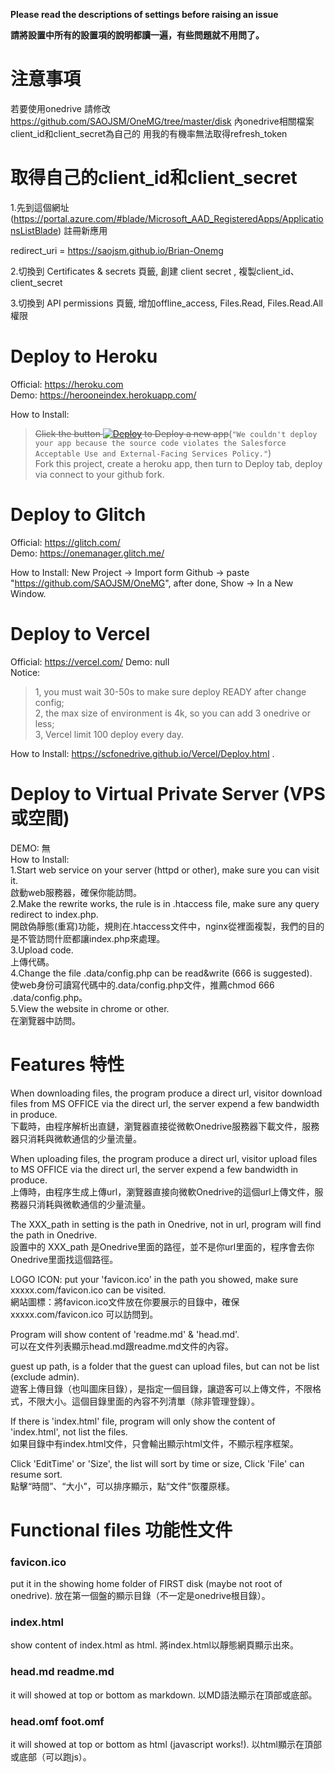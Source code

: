 __Please read the descriptions of settings before raising an issue__

__請將設置中所有的設置項的說明都讀一遍，有些問題就不用問了。__

# 注意事項
若要使用onedrive
請修改 https://github.com/SAOJSM/OneMG/tree/master/disk 內onedrive相關檔案client_id和client_secret為自己的
用我的有機率無法取得refresh_token

# 取得自己的client_id和client_secret

1.先到這個網址 (https://portal.azure.com/#blade/Microsoft_AAD_RegisteredApps/ApplicationsListBlade) 註冊新應用

redirect_uri = https://saojsm.github.io/Brian-Onemg

2.切換到 Certificates & secrets 頁籤, 創建 client secret , 複製client_id、client_secret

3.切換到 API permissions 頁籤, 增加offline_access, Files.Read, Files.Read.All權限

# Deploy to Heroku  
Official: https://heroku.com  
Demo: https://herooneindex.herokuapp.com/  

How to Install:   
> ~~Click the button [![Deploy](https://www.herokucdn.com/deploy/button.svg)](https://heroku.com/deploy?template=https://github.com/SAOJSM/OneMG) to Deploy a new app~~(`"We couldn't deploy your app because the source code violates the Salesforce Acceptable Use and External-Facing Services Policy."`)  
> Fork this project, create a heroku app, then turn to Deploy tab, deploy via connect to your github fork.   


# Deploy to Glitch  
Official: https://glitch.com/  
Demo: https://onemanager.glitch.me/  

How to Install: New Project -> Import form Github -> paste "https://github.com/SAOJSM/OneMG", after done, Show -> In a New Window.  


# Deploy to Vercel  
Official: https://vercel.com/
Demo: null  
Notice: 
> 1, you must wait 30-50s to make sure deploy READY after change config;  
> 2, the max size of environment is 4k, so you can add 3 onedrive or less;  
> 3, Vercel limit 100 deploy every day.  

How to Install: https://scfonedrive.github.io/Vercel/Deploy.html .  

# Deploy to Virtual Private Server (VPS 或空間)  
DEMO:  無  
How to Install:  
    1.Start web service on your server (httpd or other), make sure you can visit it.  
    啟動web服務器，確保你能訪問。  
    2.Make the rewrite works, the rule is in .htaccess file, make sure any query redirect to index.php.  
    開啟偽靜態(重寫)功能，規則在.htaccess文件中，nginx從裡面複製，我們的目的是不管訪問什麽都讓index.php來處理。  
    3.Upload code.  
    上傳代碼。  
    4.Change the file .data/config.php can be read&write (666 is suggested).  
    使web身份可讀寫代碼中的.data/config.php文件，推薦chmod 666 .data/config.php。  
    5.View the website in chrome or other.  
    在瀏覽器中訪問。  


# Features 特性  
When downloading files, the program produce a direct url, visitor download files from MS OFFICE via the direct url, the server expend a few bandwidth in produce.  
下載時，由程序解析出直鏈，瀏覽器直接從微軟Onedrive服務器下載文件，服務器只消耗與微軟通信的少量流量。  

When uploading files, the program produce a direct url, visitor upload files to MS OFFICE via the direct url, the server expend a few bandwidth in produce.  
上傳時，由程序生成上傳url，瀏覽器直接向微軟Onedrive的這個url上傳文件，服務器只消耗與微軟通信的少量流量。  

The XXX_path in setting is the path in Onedrive, not in url, program will find the path in Onedrive.  
設置中的 XXX_path 是Onedrive里面的路徑，並不是你url里面的，程序會去你Onedrive里面找這個路徑。  

LOGO ICON: put your 'favicon.ico' in the path you showed, make sure xxxxx.com/favicon.ico can be visited.   
網站圖標：將favicon.ico文件放在你要展示的目錄中，確保 xxxxx.com/favicon.ico 可以訪問到。  

Program will show content of 'readme.md' & 'head.md'.  
可以在文件列表顯示head.md跟readme.md文件的內容。  

guest up path, is a folder that the guest can upload files, but can not be list (exclude admin).  
遊客上傳目錄（也叫圖床目錄），是指定一個目錄，讓遊客可以上傳文件，不限格式，不限大小。這個目錄里面的內容不列清單（除非管理登錄）。  

If there is 'index.html' file, program will only show the content of 'index.html', not list the files.  
如果目錄中有index.html文件，只會輸出顯示html文件，不顯示程序框架。  

Click 'EditTime' or 'Size', the list will sort by time or size, Click 'File' can resume sort.  
點擊“時間”、“大小”，可以排序顯示，點“文件”恢覆原樣。  

# Functional files 功能性文件  
### favicon.ico  
put it in the showing home folder of FIRST disk (maybe not root of onedrive). 放在第一個盤的顯示目錄（不一定是onedrive根目錄）。  
### index.html  
show content of index.html as html. 將index.html以靜態網頁顯示出來。  
### head.md readme.md  
it will showed at top or bottom as markdown. 以MD語法顯示在頂部或底部。  
### head.omf foot.omf  
it will showed at top or bottom as html (javascript works!). 以html顯示在頂部或底部（可以跑js）。  
